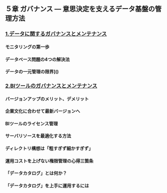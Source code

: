 ## ５章 ガバナンス ― 意思決定を支えるデータ基盤の管理方法
### [1.データに関するガバナンスとメンテナンス](./6/6_link/1.html)
#### モニタリングの第一歩
#### データベース問題の4つの解決法
#### データの一元管理の限界]()
### [2.BIツールのガバナンスとメンテナンス](./6/6_link/2.html)
#### バージョンアップのメリット、デメリット
#### 企業文化に合わせて最新バージョンへ
#### BIツールのライセンス管理
#### サーバリソースを最適化する方法
#### ディレクトリ構想は「粗すぎず細かすぎず」
#### 運用コストを上げない権限管理の心得三箇条
#### 「データカタログ」とは何か？
#### 「データカタログ」を上手に運用するには
